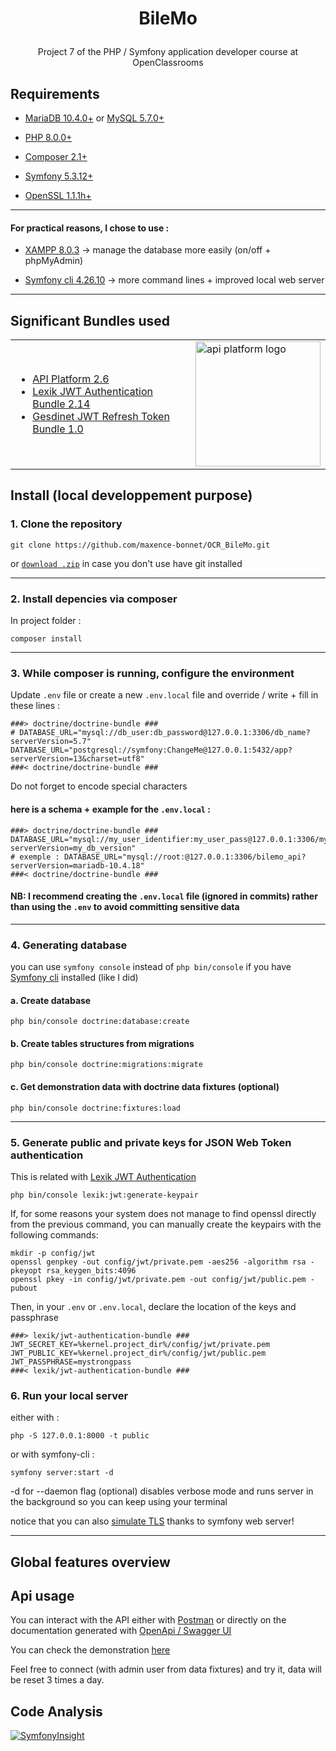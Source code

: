 # <p align="center">BileMo</p>
<p align="center">Project 7 of the PHP / Symfony application developer course at OpenClassrooms</p>

## Requirements

- [MariaDB 10.4.0+](https://go.mariadb.com/) or [MySQL 5.7.0+](https://www.mysql.com/)

- [PHP 8.0.0+](https://www.php.net/) 

- [Composer 2.1+](https://getcomposer.org/) 

- [Symfony 5.3.12+](https://symfony.com/)

- [OpenSSL 1.1.1h+](https://www.openssl.org/)

---

#### For practical reasons, I chose to use :

- [XAMPP 8.0.3](https://www.apachefriends.org/fr/index.html) -> manage the database more easily (on/off + phpMyAdmin)

- [Symfony cli 4.26.10](https://symfony.com/download) -> more command lines + improved local web server

---

## Significant Bundles used
<div align="center">
  <table>
    <tr>
      <td>
        <ul>
          <li><a href="https://api-platform.com/" target="_blank">API Platform 2.6</a></li>
          <li> <a href="https://github.com/lexik/LexikJWTAuthenticationBundle" target="_blank">Lexik JWT Authentication Bundle 2.14</a></li>
          <li><a href="https://github.com/markitosgv/JWTRefreshTokenBundle" target="_blank">Gesdinet JWT Refresh Token Bundle 1.0</a></li>
        </ul>
      </td>
      <td>
       <a href="https://api-platform.com/" target="_blank">
        <img src="https://api-platform.com/static/2a15225e1eb2d831b3a11e23b5d5ed7d/Logo_Circle%20webby%20text%20blue.svg" width="200" alt="api platform logo">
        </a>
      </td>
    </tr> 
  </table>
</div>

## Install (local developpement purpose)

### 1. Clone the repository

```
git clone https://github.com/maxence-bonnet/OCR_BileMo.git
```

or [`download .zip`](https://github.com/maxence-bonnet/OCR_BileMo/archive/refs/heads/master.zip) in case you don't use have git installed

---

### 2. Install depencies via composer

In project folder :

```
composer install
```

---

### 3. While composer is running, configure the environment

Update `.env` file or create a new `.env.local` file and override / write + fill in these lines : 

```env
###> doctrine/doctrine-bundle ###
# DATABASE_URL="mysql://db_user:db_password@127.0.0.1:3306/db_name?serverVersion=5.7"
DATABASE_URL="postgresql://symfony:ChangeMe@127.0.0.1:5432/app?serverVersion=13&charset=utf8"
###< doctrine/doctrine-bundle ###
```
Do not forget to encode special characters

#### here is a schema + example for the `.env.local` :

```env
###> doctrine/doctrine-bundle ###
DATABASE_URL="mysql://my_user_identifier:my_user_pass@127.0.0.1:3306/my_db_name?serverVersion=my_db_version"
# exemple : DATABASE_URL="mysql://root:@127.0.0.1:3306/bilemo_api?serverVersion=mariadb-10.4.18"
###< doctrine/doctrine-bundle ###
```
#### NB: I recommend creating the `.env.local` file (ignored in commits) rather than using the `.env` to avoid committing sensitive data

---

### 4. Generating database

you can use `symfony console` instead of `php bin/console` if you have [Symfony cli](https://symfony.com/download) installed (like I did)

#### a. Create database

```
php bin/console doctrine:database:create
```

#### b. Create tables structures from migrations

```
php bin/console doctrine:migrations:migrate
```

#### c. Get demonstration data with doctrine data fixtures (optional)

```
php bin/console doctrine:fixtures:load
```

---
### 5. Generate public and private keys for JSON Web Token authentication 

This is related with [Lexik JWT Authentication](#significant-bundles-used)

```
php bin/console lexik:jwt:generate-keypair
```
If, for some reasons your system does not manage to find openssl directly from the previous command, you can manually create the keypairs with the following commands:

```
mkdir -p config/jwt
openssl genpkey -out config/jwt/private.pem -aes256 -algorithm rsa -pkeyopt rsa_keygen_bits:4096
openssl pkey -in config/jwt/private.pem -out config/jwt/public.pem -pubout
```

Then, in your `.env` or `.env.local`, declare the location of the keys and passphrase

```env 
###> lexik/jwt-authentication-bundle ###
JWT_SECRET_KEY=%kernel.project_dir%/config/jwt/private.pem
JWT_PUBLIC_KEY=%kernel.project_dir%/config/jwt/public.pem
JWT_PASSPHRASE=mystrongpass
###< lexik/jwt-authentication-bundle ###
```

### 6. Run your local server

either with :

```
php -S 127.0.0.1:8000 -t public
```

or with symfony-cli :

```
symfony server:start -d
```
-d for --daemon flag (optional) disables verbose mode and runs server in the background so you can keep using your terminal

notice that you can also [simulate TLS](https://symfony.com/doc/current/setup/symfony_server.html#enabling-tls) thanks to symfony web server!

---

## Global features overview



## Api usage

You can interact with the API either with [Postman](https://www.postman.com/) or directly on the documentation generated with [OpenApi / Swagger UI](https://api-platform.com/docs/core/openapi/)

You can check the demonstration [here]()

<!-- Also, you can interact with the api from the [react-admin](https://marmelab.com/react-admin/Readme.html) frontend applicatiion [here]() -->

Feel free to connect (with admin user from data fixtures) and try it, data will be reset 3 times a day.

## Code Analysis

[![SymfonyInsight](https://insight.symfony.com/projects/756e177a-adae-4cd4-8b20-035bfc02dd64/mini.svg)](https://insight.symfony.com/projects/756e177a-adae-4cd4-8b20-035bfc02dd64)
